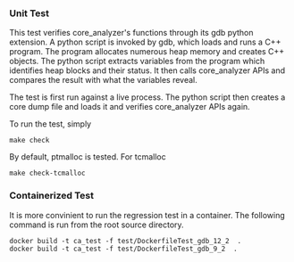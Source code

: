 ### Unit Test
This test verifies core_analyzer's functions through its gdb python extension.
A python script is invoked by gdb, which loads and runs a C++ program. The
program allocates numerous heap memory and creates C++ objects. The python
script extracts variables from the program which identifies heap blocks and
their status. It then calls core_analyzer APIs and compares the result with
what the variables reveal.

The test is first run against a live process. The python script then creates
a core dump file and loads it and verifies core_analyzer APIs again.


To run the test, simply

```
make check
```

By default, ptmalloc is tested. For tcmalloc
```
make check-tcmalloc
```

### Containerized Test
It is more convinient to run the regression test in a container. The following command is run from the root source directory.
```
docker build -t ca_test -f test/DockerfileTest_gdb_12_2  .
docker build -t ca_test -f test/DockerfileTest_gdb_9_2  .
```
